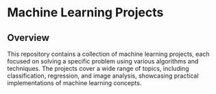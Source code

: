 # Machine Learning Projects

## Overview
This repository contains a collection of machine learning projects, each focused on solving a specific problem using various algorithms and techniques. The projects cover a wide range of topics, including classification, regression, and image analysis, showcasing practical implementations of machine learning concepts.
